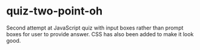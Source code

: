 # quiz-two-point-oh
Second attempt at JavaScript quiz with input boxes rather than prompt boxes for user to provide answer. CSS has also been added to make it look good.
